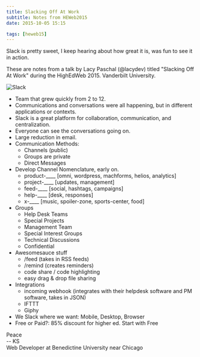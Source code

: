 ```yaml
---
title: Slacking Off At Work
subtitle: Notes from HEWeb2015
date: 2015-10-05 15:15

tags: [heweb15]
---
```


Slack is pretty sweet, I keep hearing about how great it is, was fun to see it in action. 

These are notes from a talk by Lacy Paschal (@lacydev) titled "Slacking Off At Work" during the HighEdWeb 2015. Vanderbilt University.

![Slack](https://s3-us-west-2.amazonaws.com/assets.kshermphoto.com/images/2015/heweb2015-slack.JPG)

* Team that grew quickly from 2 to 12.
* Communications and conversations were all happening, but in different applications or contexts. 
* Slack is a great platform for collaboration, communication, and centralization. 
* Everyone can see the conversations going on.
* Large reduction in email.
* Communication Methods:
	* Channels (public)
	* Groups are private
	* Direct Messages
* Develop Channel Nomenclature, early on. 
	* product-____ [omni, wordpress, machforms, helios, analytics]
	* project-____ [updates, management]
	* feed-____ [social, hashtags, campaigns]
	* help-____ [desk, responses]
	* x-____ [music, spoiler-zone, sports-center, food]
* Groups
	* Help Desk Teams
	* Special Projects
	* Management Team
	* Special Interest Groups
	* Technical Discussions
	* Confidential
* Awesomesauce stuff
	* /feed (takes in RSS feeds)
	* /remind (creates reminders)
	* code share / code highlighting 
	* easy drag & drop file sharing
* Integrations
	* incoming webhook (integrates with their helpdesk software and PM software, takes in JSON)
	* IFTTT
	* Giphy
* We Slack where we want: Mobile, Desktop, Browser
* Free or Paid?: 85% discount for higher ed. Start with Free


Peace<br>-- KS<br>Web Developer at Benedictine University near Chicago
